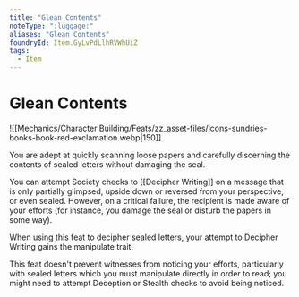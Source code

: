 ```yaml
---
title: "Glean Contents"
noteType: ":luggage:"
aliases: "Glean Contents"
foundryId: Item.GyLvPdLlhRVWhUiZ
tags:
  - Item
---
```


# Glean Contents
![[Mechanics/Character Building/Feats/zz_asset-files/icons-sundries-books-book-red-exclamation.webp|150]]

You are adept at quickly scanning loose papers and carefully discerning the contents of sealed letters without damaging the seal.

You can attempt Society checks to [[Decipher Writing]] on a message that is only partially glimpsed, upside down or reversed from your perspective, or even sealed. However, on a critical failure, the recipient is made aware of your efforts (for instance, you damage the seal or disturb the papers in some way).

When using this feat to decipher sealed letters, your attempt to Decipher Writing gains the manipulate trait.

This feat doesn't prevent witnesses from noticing your efforts, particularly with sealed letters which you must manipulate directly in order to read; you might need to attempt Deception or Stealth checks to avoid being noticed.
